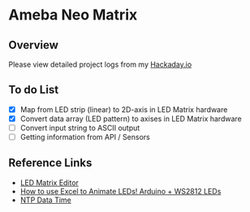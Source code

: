 # Ameba Neo Matrix

## Overview
Please view detailed project logs from my [Hackaday.io](https://hackaday.io/project/186335-ameba-neo-matrix)

## To do List

- [x] Map from LED strip (linear) to 2D-axis in LED Matrix hardware
- [x] Convert data array (LED pattern) to axises in LED Matrix hardware
- [ ] Convert input string to ASCII output
- [ ] Getting information from API / Sensors

## Reference Links
- [LED Matrix Editor](https://xantorohara.github.io/led-matrix-editor)
- [How to use Excel to Animate LEDs! Arduino + WS2812 LEDs](https://www.youtube.com/watch?v=A_S3LAUQHwU&list=WL&index=78)
- [NTP Data Time](https://phatiphatt.wordpress.com/esp32-date-and-time-ntp-client/)
